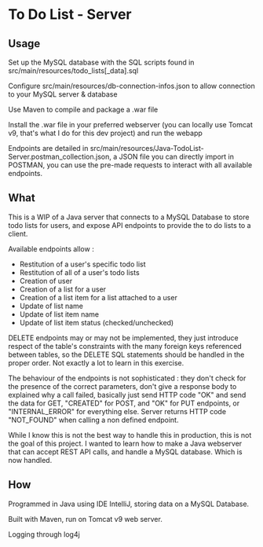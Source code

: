 # To Do List - Server

## Usage

Set up the MySQL database with the SQL scripts found in src/main/resources/todo_lists[_data].sql

Configure src/main/resources/db-connection-infos.json to allow connection to your MySQL server & database

Use Maven to compile and package a .war file

Install the .war file in your preferred webserver (you can locally use Tomcat v9, that's what I do for this dev project)
and run the webapp

Endpoints are detailed in src/main/resources/Java-TodoList-Server.postman_collection.json, a JSON file you can directly
import in POSTMAN, you can use the pre-made requests to interact with all available endpoints.

## What

This is a WIP of a Java server that connects to a MySQL Database to store todo lists for users, and expose API 
endpoints to provide the to do lists to a client.

Available endpoints allow :
- Restitution of a user's specific todo list
- Restitution of all of a user's todo lists
- Creation of user 
- Creation of a list for a user
- Creation of a list item for a list attached to a user 
- Update of list name
- Update of list item name
- Update of list item status (checked/unchecked)

DELETE endpoints may or may not be implemented, they just introduce respect of the table's constraints with the many 
foreign keys referenced between tables, so the DELETE SQL statements should be handled in the proper order. Not exactly 
a lot to learn in this exercise.

The behaviour of the endpoints is not sophisticated : they don't check for the presence of the correct parameters, don't
give a response body to explained why a call failed, basically just send HTTP code "OK" and send the data for GET, "CREATED" for 
POST, and "OK" for  PUT endpoints, or "INTERNAL_ERROR" for everything else.
Server returns HTTP code "NOT_FOUND" when calling a non defined endpoint.

While I know this is not the best way to handle this in production, this is not the goal of this project. I wanted to 
learn how to make a Java webserver that can accept REST API calls, and handle a MySQL database. Which is now handled.

## How

Programmed in Java using IDE IntelliJ, storing data on a MySQL Database. 

Built with Maven, run on Tomcat v9 web server.

Logging through log4j